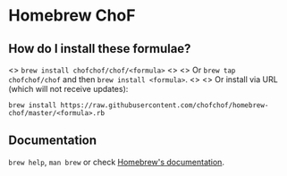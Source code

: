 # Homebrew ChoF
## How do I install these formulae?
<> `brew install chofchof/chof/<formula>`
<>
<> Or `brew tap chofchof/chof` and then `brew install <formula>`.
<>
<> Or install via URL (which will not receive updates):
```
brew install https://raw.githubusercontent.com/chofchof/homebrew-chof/master/<formula>.rb
```

## Documentation
`brew help`, `man brew` or check [Homebrew's documentation](https://github.com/Homebrew/homebrew/tree/master/share/doc/homebrew#readme).
